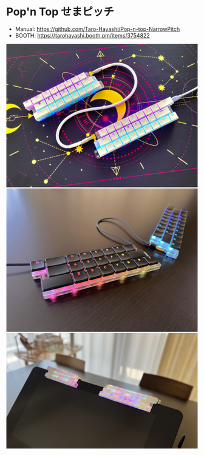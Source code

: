 # Pop'n Top せまピッチ
- Manual: https://github.com/Taro-Hayashi/Pop-n-top-NarrowPitch
- BOOTH: https://tarohayashi.booth.pm/items/3754822

![](https://github.com/Taro-Hayashi/Pop-n-top-NarrowPitch/blob/main/img/popntop_np2.jpg)
![](https://github.com/Taro-Hayashi/Pop-n-top-NarrowPitch/blob/main/img/popntop_np3.jpg)
![](https://github.com/Taro-Hayashi/Pop-n-top-NarrowPitch/blob/main/img/popntop_np.jpg)
